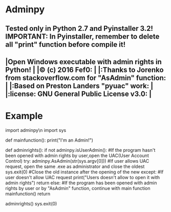 # Adminpy
Tested only in Python 2.7 and Pyinstaller 3.2!
IMPORTANT: In Pyinstaller, remember to delete all "print" function before compile it!
 ------------------------------------------------------------------
|Open Windows executable with admin rights in Python!              |
|:copyright: (c) 2016 Fef0:                                        |
|:Thanks to Jorenko from stackoverflow.com for "AsAdmin" function: |
|:Based on Preston Landers "pyuac" work:                           |
|:license: GNU General Public License v3.0:                        |
 ------------------------------------------------------------------
# Example

import adminpy\n
import sys

def mainfunction():
    print("I'm an Admin!")

def adminrights():
    if not adminpy.isUserAdmin(): #If the program hasn't been opened with admin rights by user,open the UAC(User Account Control)
        try:
            adminpy.AsAdmin(str(sys.argv[0])) #If user allows UAC request, open the same .exe as administrator and close the oldest
            sys.exit(0) #Close the old instance after the opening of the new
        except: #If user doesn't allow UAC request
            print("Users doesn't allow to open it with admin rights")
            return
    else: #If the program has been opened with admin rights by user or by "AsAdmin" function, continue with main function
        mainfunction()
    return

adminrights()
sys.exit(0)
